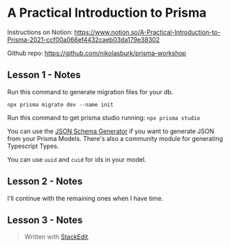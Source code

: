 
# A Practical Introduction to Prisma

Instructions on Notion: https://www.notion.so/A-Practical-Introduction-to-Prisma-2021-ccf00a066ef4432caeb03da179e38302

Github repo: https://github.com/nikolasburk/prisma-workshop

## Lesson 1 - Notes

Run this command to generate migration files for your db.

`npx prisma migrate dev --name init`

Run this command to get prisma studio running:
`npx prisma studio`

You can use the [JSON Schema Generator](https://www.npmjs.com/package/prisma-json-schema-generator) if you want to generate JSON from your Prisma Models. There's also a community module for generating Typescript Types.

You can use `uuid` and `cuid` for ids in your model.
 
## Lesson 2 - Notes

I'll continue with the remaining ones when I have time.

## Lesson 3 - Notes




> Written with [StackEdit](https://stackedit.io/).
<!--stackedit_data:
eyJoaXN0b3J5IjpbLTExNDk5MjEyOTMsMjA0MjIzMTA4NywtMT
EwNjgxMzM2MCw3OTk2MzkyMjFdfQ==
-->